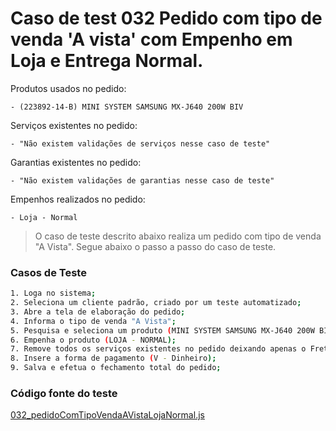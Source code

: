 # Caso de test 032 Pedido com tipo de venda 'A vista' com Empenho em Loja e Entrega Normal.
Produtos usados no pedido:

    - (223892-14-B) MINI SYSTEM SAMSUNG MX-J640 200W BIV

Serviços existentes no pedido:

    - "Não existem validações de serviços nesse caso de teste"

Garantias existentes no pedido:

    - "Não existem validações de garantias nesse caso de teste"

Empenhos realizados no pedido:

    - Loja - Normal

> O caso de teste descrito abaixo realiza um pedido com tipo de venda "A Vista". Segue abaixo o passo a passo do caso de teste.

### Casos de Teste
```sh
1. Loga no sistema;
2. Seleciona um cliente padrão, criado por um teste automatizado;
3. Abre a tela de elaboração do pedido;
4. Informa o tipo de venda "A Vista";
5. Pesquisa e seleciona um produto (MINI SYSTEM SAMSUNG MX-J640 200W BIV);
6. Empenha o produto (LOJA - NORMAL);
7. Remove todos os serviços existentes no pedido deixando apenas o Frete;
8. Insere a forma de pagamento (V - Dinheiro);
9. Salva e efetua o fechamento total do pedido;
```
### Código fonte do teste
[032_pedidoComTipoVendaAVistaLojaNormal.js](/Testes/test/novos_testes/032_pedidoComTipoVendaAVistaLojaNormal.js)